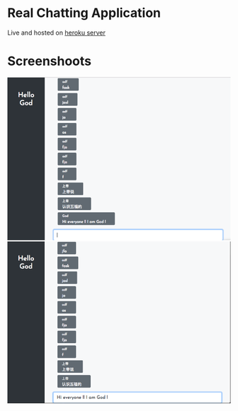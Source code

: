# Real Chatting Application
Live and hosted on [heroku server](https://realtimechat-server.herokuapp.com/)

# Screenshoots
![](https://github.com/HarryChanLongChung/chattingWebApp/blob/master/screenshots/god_speak.png)
![](https://github.com/HarryChanLongChung/chattingWebApp/blob/master/screenshots/god_unspeak.png)